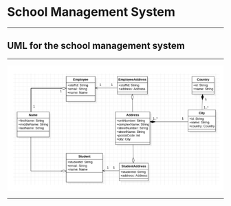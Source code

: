 # School Management System

---

## UML for the school management system

___

![](uml/school_management%20UML.PNG)

___